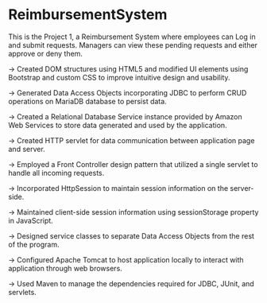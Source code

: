# ReimbursementSystem
This is the Project 1, a Reimbursement System where employees can Log in and submit requests. Managers can view these pending requests and either approve or deny them.


-> Created DOM structures using HTML5 and modified UI elements using Bootstrap and custom CSS to improve intuitive design and usability.

-> Generated Data Access Objects incorporating JDBC to perform CRUD operations on MariaDB database to persist data.

-> Created a Relational Database Service instance provided by Amazon Web Services to store data generated and used by the application.

-> Created HTTP servlet for data communication between application page and server. 

-> Employed a Front Controller design pattern that utilized a single servlet to handle all incoming requests.

-> Incorporated HttpSession to maintain session information on the server-side.

-> Maintained client-side session information using sessionStorage property in JavaScript.

-> Designed service classes to separate Data Access Objects from the rest of the program.

-> Configured Apache Tomcat to host application locally to interact with application through web browsers.

-> Used Maven to manage the dependencies required for JDBC, JUnit, and servlets.
